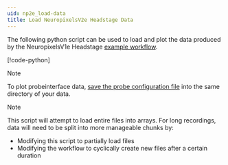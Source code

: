 ```yaml
---
uid: np2e_load-data
title: Load NeuropixelsV2e Headstage Data
---
```


The following python script can be used to load and plot the data produced by the NeuropixelsV1e Headstage [example workflow](xref:np2e).

[!code-python[](../../../workflows/hardware/np2e/load-np2e.py)]

> [!NOTE]
> To plot probeinterface data, [save the probe configuration file](xref:np2e_gui#save-probeinterface-file) into the same directory of your data.

> [!NOTE]
> This script will attempt to load entire files into arrays. For long recordings, data will need to
> be split into more manageable chunks by:
> - Modifying this script to partially load files
> - Modifying the workflow to cyclically create new files after a certain duration
